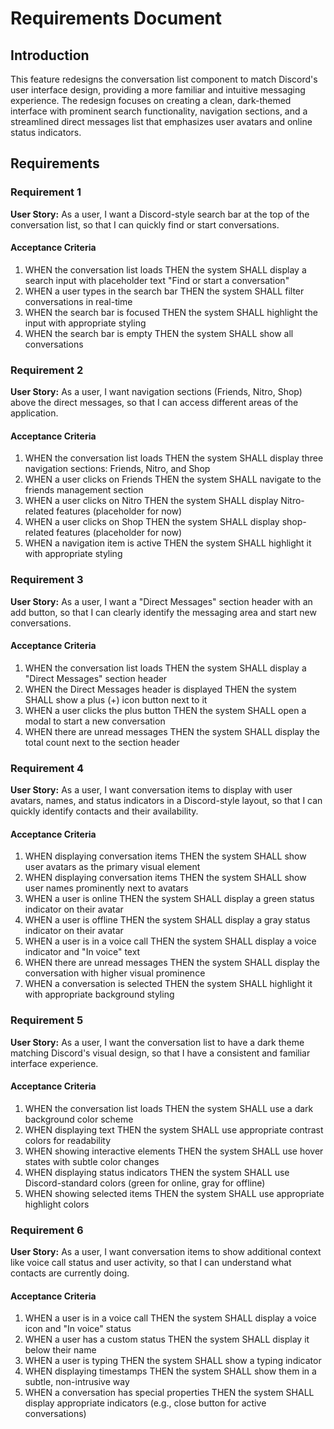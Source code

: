 # Requirements Document

## Introduction

This feature redesigns the conversation list component to match Discord's user interface design, providing a more familiar and intuitive messaging experience. The redesign focuses on creating a clean, dark-themed interface with prominent search functionality, navigation sections, and a streamlined direct messages list that emphasizes user avatars and online status indicators.

## Requirements

### Requirement 1

**User Story:** As a user, I want a Discord-style search bar at the top of the conversation list, so that I can quickly find or start conversations.

#### Acceptance Criteria

1. WHEN the conversation list loads THEN the system SHALL display a search input with placeholder text "Find or start a conversation"
2. WHEN a user types in the search bar THEN the system SHALL filter conversations in real-time
3. WHEN the search bar is focused THEN the system SHALL highlight the input with appropriate styling
4. WHEN the search bar is empty THEN the system SHALL show all conversations

### Requirement 2

**User Story:** As a user, I want navigation sections (Friends, Nitro, Shop) above the direct messages, so that I can access different areas of the application.

#### Acceptance Criteria

1. WHEN the conversation list loads THEN the system SHALL display three navigation sections: Friends, Nitro, and Shop
2. WHEN a user clicks on Friends THEN the system SHALL navigate to the friends management section
3. WHEN a user clicks on Nitro THEN the system SHALL display Nitro-related features (placeholder for now)
4. WHEN a user clicks on Shop THEN the system SHALL display shop-related features (placeholder for now)
5. WHEN a navigation item is active THEN the system SHALL highlight it with appropriate styling

### Requirement 3

**User Story:** As a user, I want a "Direct Messages" section header with an add button, so that I can clearly identify the messaging area and start new conversations.

#### Acceptance Criteria

1. WHEN the conversation list loads THEN the system SHALL display a "Direct Messages" section header
2. WHEN the Direct Messages header is displayed THEN the system SHALL show a plus (+) icon button next to it
3. WHEN a user clicks the plus button THEN the system SHALL open a modal to start a new conversation
4. WHEN there are unread messages THEN the system SHALL display the total count next to the section header

### Requirement 4

**User Story:** As a user, I want conversation items to display with user avatars, names, and status indicators in a Discord-style layout, so that I can quickly identify contacts and their availability.

#### Acceptance Criteria

1. WHEN displaying conversation items THEN the system SHALL show user avatars as the primary visual element
2. WHEN displaying conversation items THEN the system SHALL show user names prominently next to avatars
3. WHEN a user is online THEN the system SHALL display a green status indicator on their avatar
4. WHEN a user is offline THEN the system SHALL display a gray status indicator on their avatar
5. WHEN a user is in a voice call THEN the system SHALL display a voice indicator and "In voice" text
6. WHEN there are unread messages THEN the system SHALL display the conversation with higher visual prominence
7. WHEN a conversation is selected THEN the system SHALL highlight it with appropriate background styling

### Requirement 5

**User Story:** As a user, I want the conversation list to have a dark theme matching Discord's visual design, so that I have a consistent and familiar interface experience.

#### Acceptance Criteria

1. WHEN the conversation list loads THEN the system SHALL use a dark background color scheme
2. WHEN displaying text THEN the system SHALL use appropriate contrast colors for readability
3. WHEN showing interactive elements THEN the system SHALL use hover states with subtle color changes
4. WHEN displaying status indicators THEN the system SHALL use Discord-standard colors (green for online, gray for offline)
5. WHEN showing selected items THEN the system SHALL use appropriate highlight colors

### Requirement 6

**User Story:** As a user, I want conversation items to show additional context like voice call status and user activity, so that I can understand what contacts are currently doing.

#### Acceptance Criteria

1. WHEN a user is in a voice call THEN the system SHALL display a voice icon and "In voice" status
2. WHEN a user has a custom status THEN the system SHALL display it below their name
3. WHEN a user is typing THEN the system SHALL show a typing indicator
4. WHEN displaying timestamps THEN the system SHALL show them in a subtle, non-intrusive way
5. WHEN a conversation has special properties THEN the system SHALL display appropriate indicators (e.g., close button for active conversations)
